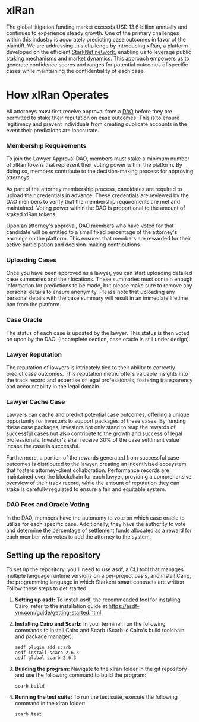 # xlRan

The global litigation funding market exceeds USD 13.6 billion annually and continues to experience steady growth. One of the primary challenges within this industry is accurately predicting case outcomes in favor of the plaintiff. We are addressing this challenge by introducing xlRan, a platform developed on the efficient [StarkNet network](https://www.starknet.io/), enabling us to leverage public staking mechanisms and market dynamics. This approach empowers us to generate confidence scores and ranges for potential outcomes of specific cases while maintaining the confidentiality of each case.

# How xlRan Operates

All attorneys must first receive approval from a [DAO](https://www.investopedia.com/tech/what-dao/) before they are permitted to stake their reputation on case outcomes. This is to ensure legitimacy and prevent individuals from creating duplicate accounts in the event their predictions are inaccurate.

### Membership Requirements

To join the Lawyer Approval DAO, members must stake a minimum number of xlRan tokens that represent their voting power within the platform. By doing so, members contribute to the decision-making process for approving attorneys.

As part of the attorney membership process, candidates are required to upload their credentials in advance. These credentials are reviewed by the DAO members to verify that the membership requirements are met and maintained. Voting power within the DAO is proportional to the amount of staked xlRan tokens.

Upon an attorney's approval, DAO members who have voted for that candidate will be entitled to a small fixed percentage of the attorney's earnings on the platform. This ensures that members are rewarded for their active participation and decision-making contributions.

### Uploading Cases

Once you have been approved as a lawyer, you can start uploading detailed case summaries and their locations. These summaries must contain enough information for predictions to be made, but please make sure to remove any personal details to ensure anonymity. Please note that uploading any personal details with the case summary will result in an immediate lifetime ban from the platform.

### Case Oracle

The status of each case is updated by the lawyer. This status is then voted on upon by the DAO. (Incomplete section, case oracle is still under design).

### Lawyer Reputation

The reputation of lawyers is intricately tied to their ability to correctly predict case outcomes. This reputation metric offers valuable insights into the track record and expertise of legal professionals, fostering transparency and accountability in the legal domain.

### Lawyer Cache Case

Lawyers can cache and predict potential case outcomes, offering a unique opportunity for investors to support packages of these cases. By funding these case packages, investors not only stand to reap the rewards of successful cases but also contribute to the growth and success of legal professionals. Investor's shall receive 30% of the case settlment value incase the case is successful.

Furthermore, a portion of the rewards generated from successful case outcomes is distributed to the lawyer, creating an incentivized ecosystem that fosters attorney-client collaboration. Performance records are maintained over the blockchain for each lawyer, providing a comprehensive overview of their track record, while the amount of reputation they can stake is carefully regulated to ensure a fair and equitable system. 

### DAO Fees and Oracle Voting

In the DAO, members have the autonomy to vote on which case oracle to utilize for each specific case. Additionally, they have the authority to vote and determine the percentage of settlement funds allocated as a reward for each member who votes to add the attorney to the system.

## Setting up the repository

To set up the repository, you'll need to use asdf, a CLI tool that manages multiple language runtime versions on a per-project basis, and install Cairo, the programming language in which Starkent smart contracts are written. Follow these steps to get started:

1. **Setting up asdf:**
   To install asdf, the recommended tool for installing Cairo, refer to the installation guide at https://asdf-vm.com/guide/getting-started.html.

2. **Installing Cairo and Scarb:**
   In your terminal, run the following commands to install Cairo and Scarb (Scarb is Cairo's build toolchain and package manager):
   ```console
   asdf plugin add scarb
   asdf install scarb 2.6.3
   asdf global scarb 2.6.3
   ```

3. **Building the program:**
   Navigate to the xlran folder in the git repository and use the following command to build the program:
   ```console
   scarb build
   ```

4. **Running the test suite:**
   To run the test suite, execute the following command in the xlran folder:
   ```console
   scarb test
   ```


